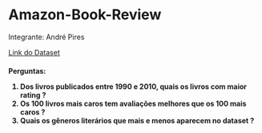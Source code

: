 # Amazon-Book-Review

Integrante: André Pires

[Link do Dataset](https://www.kaggle.com/datasets/mohamedbakhet/amazon-books-reviews?select=books_data.csv)

<h4> Perguntas:
 
  1. Dos livros publicados entre 1990 e 2010, quais os livros com maior rating ?
  2. Os 100 livros mais caros tem avaliações melhores que os 100 mais caros ?
  3. Quais os gêneros literários que mais e menos aparecem no dataset ?
